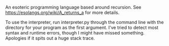 An esoteric programming language based around recursion. 
See https://esolangs.org/wiki/A_returns_a for more details.

To use the interpreter, run interpreter.py through the command line with the directory for your program as the first argument. 
I've tried to detect most syntax and runtime errors, though I might have missed something. Apologies if it spits out a huge stack trace. 
